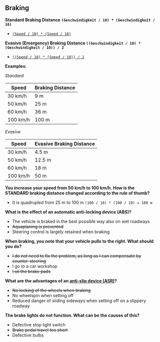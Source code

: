 ## Braking

**Standard Braking Distance `(Geschwindigkeit / 10) * (Geschwindigkeit / 10)`**
- [`(Speed / 10) * (Speed / 10)`](http://app.fahrschulcard.de/book/b-buch/08/navpoint3)

**Evasive (Emergency) Braking Distance `((Geschwindigkeit / 10) * (Geschwindigkeit / 10)) / 2`**
- [`((Speed / 10) * (Speed / 10)) / 2`](http://app.fahrschulcard.de/book/b-buch/08/navpoint3)

**Examples**:

*Standard*

| Speed  | Braking Distance |
| ------------- | ------------- |
| 30 km/h  | 9 m  |
| 50 km/h  | 25 m |
| 60 km/h  | 36 m |
| 100 km/h  | 100 m |

*Evasive*

| Speed  | Evasive Braking Distance |
| ------------- | ------------- |
| 30 km/h  | 4.5 m  |
| 50 km/h  | 12.5 m |
| 60 km/h  | 18 m |
| 100 km/h  | 50 m |

**You increase your speed from 50 km/h to 100 km/h. How is the STANDARD braking distance changed according to the rule of thumb?**
- It is quadrupled from 25 m to 100 m `(100 / 10) * (100 / 10) = 100 m`

**What is the effect of an automatic anti-locking device (ABS)?**
- The vehicle is braked in the best possible way also on wet roadways
- ~~Aquaplaning is prevented~~
- Steering control is largely retained when braking

**When braking, you note that your vehicle pulls to the right. What should you do?**
- ~~I do not need to fix the problem, as long as I can compensate by counter-steering~~
- I go to a car workshop
- ~~I oil the brake pads~~

**What are the advantages of an [anti-slip device (ASR)](https://en.wikipedia.org/wiki/Traction_control_system)?**
- ~~No locking of the wheels when braking~~
- No wheelspin when setting off
- Reduced danger of sliding sideways when setting off on a slippery roadway

**The brake lights do not function. What can be the causes of this?**
- Defective stop light switch
- ~~Brake pedal travel too short~~
- Defective bulbs